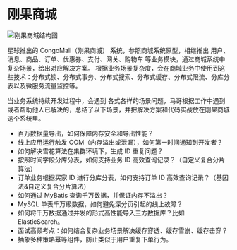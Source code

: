 # 刚果商城

![刚果商城结构图](https://assets.ng-tech.icu/item/20230227195801.png)

星球推出的 CongoMall（刚果商城） 系统，参照商城系统原型，相继推出 用户、消息、商品、订单、优惠券、支付、网关、购物车 等业务模块，通过商城系统中复杂场景，给出对应解决方案。
根据业务场景复杂度，会在商城业务中使用到这些技术：分布式锁、分布式事务、分布式搜索、分布式缓存、分布式限流、分库分表以及微服务流量监控等。

当业务系统持续开发过程中，会遇到 各式各样的场景问题，马哥根据工作中遇到或者帮助他人已解决的，总结了以下场景，并把解决方案和代码实战放在刚果商城这个系统里。

- 百万数据量导出，如何保障内存安全和导出性能？
- 线上应用运行触发 OOM（内存溢出或泄漏），如何第一时间通知到开发者？
- 如何解决雪花算法在集群环境下，生成 ID 重复问题？
- 按照时间字段分库分表，如何支持业务 ID 高效查询记录？（自定义复合分片算法）
- 订单业务根据买家 ID 进行分库分表，如何支持订单 ID 高效查询记录？（基因法&自定义复合分片算法）
- 如何通过 MyBatis 查询千万数据，并保证内存不溢出？
- MySQL 单表千万级数据，如何避免深分页引起的线上故障？
- 如何将千万数据通过并发的形式高性能导入三方数据库？比如 ElasticSearch。
- 面试高频考点：如何结合复杂业务场景解决缓存穿透、缓存雪崩、缓存击穿？
- 抽象多种策略幂等组件，防止类似于用户重复下单行为。
